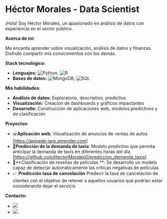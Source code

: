  # Héctor Morales - Data Scientist
 
¡Hola! Soy Héctor Morales, un apasionado en análisis de datos con experiencia en el sector público. 

**Acerca de mí:**

Me encanta aprender sobre visualización, análisis de datos y finanzas. Disfruto compartir mis conocimientos con los demás.

**Stack tecnológico:**

* **Lenguajes:** ![Python](https://img.shields.io/badge/Python-3776AB?style=for-the-badge&logo=python&logoColor=white), ![R](https://img.shields.io/badge/R-276DC3?style=for-the-badge&logo=r&logoColor=white)
* **Bases de datos:** ![MongoDB](https://img.shields.io/badge/MongoDB-47A248?style=for-the-badge&logo=mongodb&logoColor=white), ![SQL](https://img.shields.io/badge/MySQL-6DB33F?style=for-the-badge&logo=mysql&logoColor=white)

**Mis habilidades:**

- **Análisis de datos:** Exploratorio, descriptivo, predictivo
- **Visualización:** Creación de dashboards y gráficos impactantes
- **Desarrollo:** Construcción de aplicaciones web, modelos predictivos y de clasificación

**Proyectos:**

* :bar_chart:**Aplicación web:** Visualización de anuncios de ventas de autos [https://appweb-iarp.onrender.com]
* :taxi:**Predicción de la demanda de taxis**: Modelo predictivo que permita anticipar la demanda de taxis en diferentes horas del día [https://github.com/HectorMoralesO/prediccion_demanda_taxis]
* :movie_camera:**Clasificación de reseñas de películas **: Se desarrolló un modelo capaz de detectar automáticamente las críticas negativas de películas
* :chart_with_upwards_trend: **Predicción tasa de cancelación** Predecir la tasa de cancelación de clientes con el objetivo de retener a aquellos usuarios que podrían estar considerando dejar el servicio

**Contacto:**

* [![](https://img.shields.io/badge/Correo-hector.rld@comunidad.unam.mx-30B980?style=for-the-badge&logo=minutemailer&logoColor=white)](mailto:hector.rld@comunidad.unam.mx)
* [![](https://img.shields.io/badge/LinkedIn-Hector_Morales_O-0077B5?style=for-the-badge&logo=linkedin&logoColor=white)](https://www.linkedin.com/in/hector-morales-o/)


